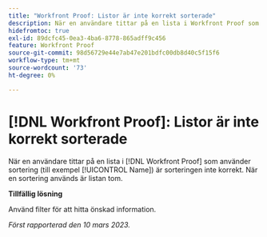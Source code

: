 ```yaml
---
title: "Workfront Proof: Listor är inte korrekt sorterade"
description: När en användare tittar på en lista i Workfront Proof som använder sortering (till exempel Namn) är sorteringen inte korrekt.
hidefromtoc: true
exl-id: 89dcfc45-0ea3-4ba6-8778-865adff9c456
feature: Workfront Proof
source-git-commit: 98d56729e44e7ab47e201bdfc00db8d40c5f15f6
workflow-type: tm+mt
source-wordcount: '73'
ht-degree: 0%

---
```


# [!DNL Workfront Proof]: Listor är inte korrekt sorterade

<!--Won't fix, valid issue-->

När en användare tittar på en lista i [!DNL Workfront Proof] som använder sortering (till exempel [!UICONTROL Name]) är sorteringen inte korrekt. När en sortering används är listan tom.

**Tillfällig lösning**

Använd filter för att hitta önskad information.

_Först rapporterad den 10 mars 2023._
